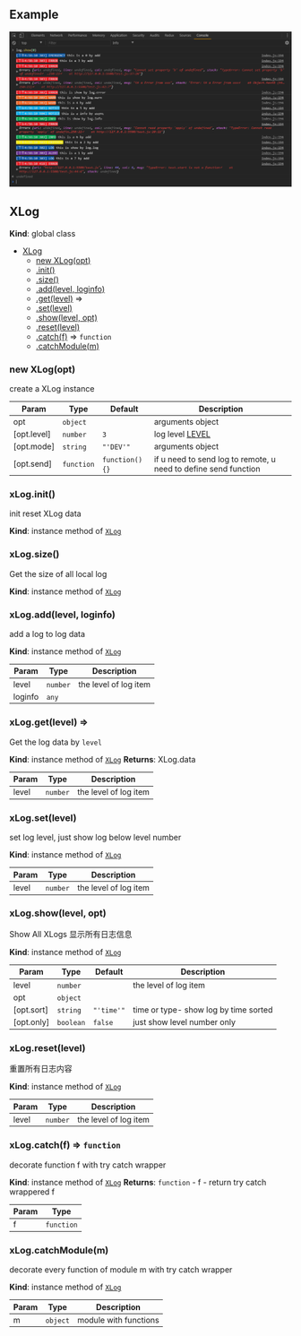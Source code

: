 <a name="XLog"></a>

## Example
<img src="./example.png" alt="xlog example">

## XLog
**Kind**: global class

* [XLog](#XLog)
    * [new XLog(opt)](#new_XLog_new)
    * [.init()](#XLog+init)
    * [.size()](#XLog+size)
    * [.add(level, loginfo)](#XLog+add)
    * [.get(level)](#XLog+get) ⇒
    * [.set(level)](#XLog+set)
    * [.show(level, opt)](#XLog+show)
    * [.reset(level)](#XLog+reset)
    * [.catch(f)](#XLog+catch) ⇒ <code>function</code>
    * [.catchModule(m)](#XLog+catchModule)

<a name="new_XLog_new"></a>

### new XLog(opt)
create a XLog instance


| Param | Type | Default | Description |
| --- | --- | --- | --- |
| opt | <code>object</code> |  | arguments object |
| [opt.level] | <code>number</code> | <code>3</code> | log level [LEVEL](#LOG.LEVEL) |
| [opt.mode] | <code>string</code> | <code>&quot;&#x27;DEV&#x27;&quot;</code> | arguments object |
| [opt.send] | <code>function</code> | <code>function(){}</code> | if u need to send log to remote, u need to define send function |

<a name="XLog+init"></a>

### xLog.init()
init reset XLog data

**Kind**: instance method of [<code>XLog</code>](#XLog)
<a name="XLog+size"></a>

### xLog.size()
Get the size of all local log

**Kind**: instance method of [<code>XLog</code>](#XLog)
<a name="XLog+add"></a>

### xLog.add(level, loginfo)
add a log to log data

**Kind**: instance method of [<code>XLog</code>](#XLog)

| Param | Type | Description |
| --- | --- | --- |
| level | <code>number</code> | the level of log item |
| loginfo | <code>any</code> |  |

<a name="XLog+get"></a>

### xLog.get(level) ⇒
Get the log data by `level`

**Kind**: instance method of [<code>XLog</code>](#XLog)
**Returns**: XLog.data

| Param | Type | Description |
| --- | --- | --- |
| level | <code>number</code> | the level of log item |

<a name="XLog+set"></a>

### xLog.set(level)
set log level, just show log below level number

**Kind**: instance method of [<code>XLog</code>](#XLog)

| Param | Type | Description |
| --- | --- | --- |
| level | <code>number</code> | the level of log item |

<a name="XLog+show"></a>

### xLog.show(level, opt)
Show All XLogs 显示所有日志信息

**Kind**: instance method of [<code>XLog</code>](#XLog)

| Param | Type | Default | Description |
| --- | --- | --- | --- |
| level | <code>number</code> |  | the level of log item |
| opt | <code>object</code> |  |  |
| [opt.sort] | <code>string</code> | <code>&quot;&#x27;time&#x27;&quot;</code> | time or type- show log by time sorted |
| [opt.only] | <code>boolean</code> | <code>false</code> | just show level number only |

<a name="XLog+reset"></a>

### xLog.reset(level)
重置所有日志内容

**Kind**: instance method of [<code>XLog</code>](#XLog)

| Param | Type | Description |
| --- | --- | --- |
| level | <code>number</code> | the level of log item |

<a name="XLog+catch"></a>

### xLog.catch(f) ⇒ <code>function</code>
decorate function f with try catch wrapper

**Kind**: instance method of [<code>XLog</code>](#XLog)
**Returns**: <code>function</code> - f - return try catch wrappered f

| Param | Type |
| --- | --- |
| f | <code>function</code> |

<a name="XLog+catchModule"></a>

### xLog.catchModule(m)
decorate every function of module m with try catch wrapper

**Kind**: instance method of [<code>XLog</code>](#XLog)

| Param | Type | Description |
| --- | --- | --- |
| m | <code>object</code> | module with functions |